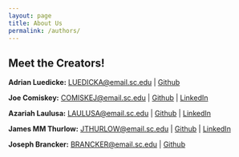 ```yaml
---
layout: page
title: About Us
permalink: /authors/
---
```

## Meet the Creators!
**Adrian Luedicke:** LUEDICKA@email.sc.edu \| [Github](https://github.com/ALuedicke)

**Joe Comiskey:** COMISKEJ@email.sc.edu \| [Github](https://github.com/joecomisk11) \| [LinkedIn](https://www.linkedin.com/in/joe-comiskey/)

**Azariah Laulusa:** LAULUSA@email.sc.edu \| [Github](https://github.com/AzariahLaulusa7) \| [LinkedIn](https://www.linkedin.com/in/azariah-laulusa-9458bb260/)

**James MM Thurlow:** JTHURLOW@email.sc.edu \| [Github](https://github.com/james-thurlow) \| [LinkedIn](https://www.linkedin.com/in/jamesthurlow2001/)

**Joseph Brancker:** BRANCKER@email.sc.edu \| [Github](https://github.com/josephbrancker)


